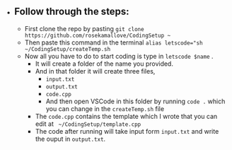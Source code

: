 - ## Follow through the steps:
    - First clone the repo by pasting ``` git clone https://github.com/rosekamallove/CodingSetup ~ ```
    - Then paste this command in the terminal ``` alias letscode="sh ~/CodingSetup/createTemp.sh ```
    - Now all you have to do to start coding is type in ``` letscode $name ``` .
        - It will create a folder of the name you provided.
        - And in that folder it will create three files, 
            - ``` input.txt ``` 
            - ``` output.txt ``` 
            - ```code.cpp```
            - And then open VSCode in this folder by running ``` code . ``` which you can change in the ```createTemp.sh``` file
        - The ```code.cpp``` contains the template which I wrote that you can edit at ``` ~/CodingSetup/template.cpp```
        - The code after running will take input form ```input.txt``` and write the ouput in ```output.txt```.
